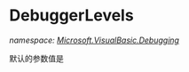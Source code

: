 ﻿
# DebuggerLevels
_namespace: [Microsoft.VisualBasic.Debugging](N-Microsoft.VisualBasic.Debugging.md)_

默认的参数值是




